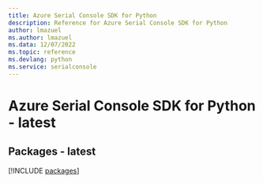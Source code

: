 ```yaml
---
title: Azure Serial Console SDK for Python
description: Reference for Azure Serial Console SDK for Python
author: lmazuel
ms.author: lmazuel
ms.data: 12/07/2022
ms.topic: reference
ms.devlang: python
ms.service: serialconsole
---
```

# Azure Serial Console SDK for Python - latest
## Packages - latest
[!INCLUDE [packages](serial-console-index.md)]